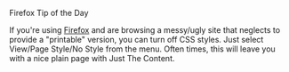 Firefox Tip of the Day

If you're using [Firefox][] and are browsing a messy/ugly site that
neglects to provide a "printable" version, you can turn off CSS
styles. Just select View/Page Style/No Style from the menu. Often
times, this will leave you with a nice plain page with Just The
Content.

[Firefox]: http://www.mozilla.com/firefox
